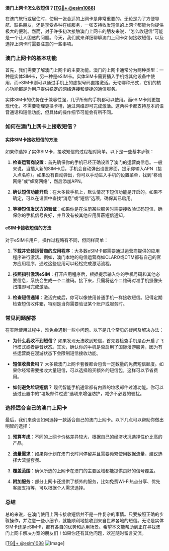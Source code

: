 **澳门上网卡怎么收短信？[[TG💪+ @esim1088](https://t.me/s/esim1088)]**

在澳门旅行或居住时，使用一张合适的上网卡是非常重要的。无论是为了方便导航、联系朋友，还是享受各种在线服务，一张支持收发短信的上网卡都能为你提供极大的便利。然而，对于许多初次接触澳门上网卡的朋友来说，“怎么收短信”可能是一个让人困惑的问题。今天，我们就来详细聊聊澳门上网卡如何接收短信，以及选择上网卡时需要注意的一些事项。

### 澳门上网卡的基本功能

首先，我们需要了解澳门上网卡的主要功能。澳门的上网卡通常分为两种类型：一种是实体SIM卡，另一种是eSIM卡。实体SIM卡需要插入手机或其他设备中使用，而eSIM卡则可以通过手机上的虚拟号码直接激活。无论哪种形式，它们的核心功能都是为用户提供稳定的网络连接和便捷的通信服务。

实体SIM卡的优势在于兼容性强，几乎所有的手机都可以使用。而eSIM卡则更加现代化，不需要物理更换卡槽，通过网络即可完成激活。这两种卡都支持基本的语音通话和短信功能，但具体的操作细节可能会有所不同。

### 如何在澳门上网卡上接收短信？

#### 实体SIM卡接收短信的方法

如果你选择了实体SIM卡，接收短信的过程相对简单。以下是一些基本步骤：

1. **检查运营商设置**：首先确保你的手机已经正确设置了澳门的运营商信息。一般来说，当插入新的SIM卡后，手机会自动弹出设置界面，提示你输入APN（接入点名称）。如果没有自动弹出，你可以手动进入手机的设置菜单，找到“移动网络”或“蜂窝网络”，然后添加APN。

2. **确认短信功能开启**：在大多数手机上，默认情况下短信功能是开启的。如果不确定，可以在设置中查找“消息”或“短信”选项，确保其已启用。

3. **等待短信发送方的验证**：如果你是在注册某些服务时需要接收验证码短信，确保你的手机信号良好，并且没有被其他应用屏蔽短信通知。

#### eSIM卡接收短信的方法

对于eSIM卡用户，操作过程略有不同，但同样简单：

1. **下载并安装运营商的应用程序**：大多数eSIM卡都需要通过运营商提供的应用程序进行激活。例如，澳门本地的电信运营商如CLARO或CTM都有自己的官方应用程序，通过这些应用可以轻松完成激活流程。

2. **按照指引激活eSIM**：打开应用程序后，根据提示输入你的手机号码和其他必要信息，系统会生成一个二维码。接下来，只需将这个二维码对准手机摄像头扫描即可完成激活。

3. **检查短信通知**：激活完成后，你可以像使用普通手机一样接收短信。记得定期检查短信收件箱，特别是当你需要验证某个账户或服务时。

### 常见问题解答

在实际使用过程中，难免会遇到一些小问题。以下是几个常见的疑问及解决办法：

- **为什么我收不到短信？**
  如果发现无法收到短信，首先要检查手机是否开启了飞行模式或者静音状态。其次，确认你的手机是否启用了国际漫游服务，因为有些运营商在漫游状态下会限制短信接收功能。

- **短信收费贵吗？**
  大多数澳门上网卡套餐都会包含一定数量的免费短信额度。如果你经常需要接收大量短信，可以选择购买额外的短信包，这样可以节省费用。

- **如何避免垃圾短信？**
  现代智能手机通常都有内置的垃圾邮件过滤功能。你可以通过设置中的“垃圾邮件过滤”选项来增强防护，减少不必要的骚扰。

### 选择适合自己的澳门上网卡

最后，我们来谈谈如何选择一款适合自己的澳门上网卡。以下几点可以帮助你做出明智的选择：

1. **预算考虑**：不同的上网卡价格差异较大，根据自己的经济状况选择性价比高的产品。

2. **流量需求**：如果你计划在澳门长时间停留并且需要频繁使用数据流量，建议选择大流量套餐。

3. **覆盖范围**：确保所选的上网卡在澳门的主要区域都能提供良好的信号覆盖。

4. **附加服务**：部分上网卡还提供了额外的服务，比如免费Wi-Fi热点分享、优先客服支持等，可以根据个人需求选择。

### 总结

总的来说，在澳门使用上网卡接收短信并不是一件复杂的事情。只要按照正确的步骤操作，并注意一些小细节，就能顺利地接收到来自世界各地的短信。无论是实体SIM卡还是eSIM卡，都有各自的优势和适用场景。希望本文能帮助到正在寻找澳门上网卡解决方案的朋友们！如果你还有其他问题，欢迎随时留言交流。

[[TG💪+ @esim1088](https://t.me/s/esim1088) ![Image](https://i.postimg.cc/4NQfJmqS/Snipaste-2025-05-13-00-14-12.png)]